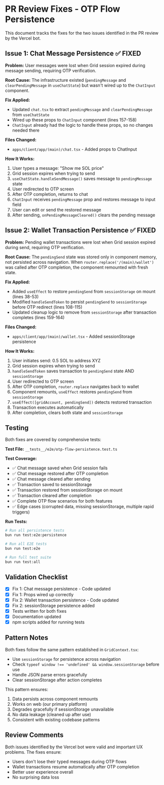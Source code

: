 # PR Review Fixes - OTP Flow Persistence

This document tracks the fixes for the two issues identified in the PR review by the Vercel bot.

## Issue 1: Chat Message Persistence ✅ FIXED

**Problem:** User messages were lost when Grid session expired during message sending, requiring OTP verification.

**Root Cause:** The infrastructure existed (`pendingMessage` and `clearPendingMessage` in `useChatState`) but wasn't wired up to the `ChatInput` component.

**Fix Applied:**
- Updated `chat.tsx` to extract `pendingMessage` and `clearPendingMessage` from `useChatState`
- Wired up these props to `ChatInput` component (lines 157-158)
- `ChatInput` already had the logic to handle these props, so no changes needed there

**Files Changed:**
- `apps/client/app/(main)/chat.tsx` - Added props to ChatInput

**How It Works:**
1. User types a message: "Show me SOL price"
2. Grid session expires when trying to send
3. `useChatState.handleSendMessage()` saves message to `pendingMessage` state
4. User redirected to OTP screen
5. After OTP completion, returns to chat
6. `ChatInput` receives `pendingMessage` prop and restores message to input field
7. User can edit or send the restored message
8. After sending, `onPendingMessageCleared()` clears the pending message

## Issue 2: Wallet Transaction Persistence ✅ FIXED

**Problem:** Pending wallet transactions were lost when Grid session expired during send, requiring OTP verification.

**Root Cause:** The `pendingSend` state was stored only in component memory, not persisted across navigation. When `router.replace('/(main)/wallet')` was called after OTP completion, the component remounted with fresh state.

**Fix Applied:**
- Added `useEffect` to restore `pendingSend` from `sessionStorage` on mount (lines 38-53)
- Modified `handleSendToken` to persist `pendingSend` to `sessionStorage` before OTP redirect (lines 108-115)
- Updated cleanup logic to remove from `sessionStorage` after transaction completes (lines 159-164)

**Files Changed:**
- `apps/client/app/(main)/wallet.tsx` - Added sessionStorage persistence

**How It Works:**
1. User initiates send: 0.5 SOL to address XYZ
2. Grid session expires when trying to send
3. `handleSendToken` saves transaction to `pendingSend` state AND `sessionStorage`
4. User redirected to OTP screen
5. After OTP completion, `router.replace` navigates back to wallet
6. Component remounts, `useEffect` restores `pendingSend` from `sessionStorage`
7. `useEffect([gridAccount, pendingSend])` detects restored transaction
8. Transaction executes automatically
9. After completion, clears both state and `sessionStorage`

## Testing

Both fixes are covered by comprehensive tests:

**Test File:** `__tests__/e2e/otp-flow-persistence.test.ts`

**Test Coverage:**
- ✅ Chat message saved when Grid session fails
- ✅ Chat message restored after OTP completion
- ✅ Chat message cleared after sending
- ✅ Transaction saved to sessionStorage
- ✅ Transaction restored from sessionStorage on mount
- ✅ Transaction cleared after completion
- ✅ Complete OTP flow scenarios for both features
- ✅ Edge cases (corrupted data, missing sessionStorage, multiple rapid triggers)

**Run Tests:**
```bash
# Run all persistence tests
bun run test:e2e:persistence

# Run all E2E tests
bun run test:e2e

# Run full test suite
bun run test:all
```

## Validation Checklist

- [x] Fix 1: Chat message persistence - Code updated
- [x] Fix 1: Props wired up correctly
- [x] Fix 2: Wallet transaction persistence - Code updated
- [x] Fix 2: sessionStorage persistence added
- [x] Tests written for both fixes
- [x] Documentation updated
- [x] npm scripts added for running tests

## Pattern Notes

Both fixes follow the same pattern established in `GridContext.tsx`:
- Use `sessionStorage` for persistence across navigation
- Check `typeof window !== 'undefined' && window.sessionStorage` before use
- Handle JSON parse errors gracefully
- Clear sessionStorage after action completes

This pattern ensures:
1. Data persists across component remounts
2. Works on web (our primary platform)
3. Degrades gracefully if sessionStorage unavailable
4. No data leakage (cleaned up after use)
5. Consistent with existing codebase patterns

## Review Comments

Both issues identified by the Vercel bot were valid and important UX problems. The fixes ensure:
- Users don't lose their typed messages during OTP flows
- Wallet transactions resume automatically after OTP completion
- Better user experience overall
- No surprising data loss

